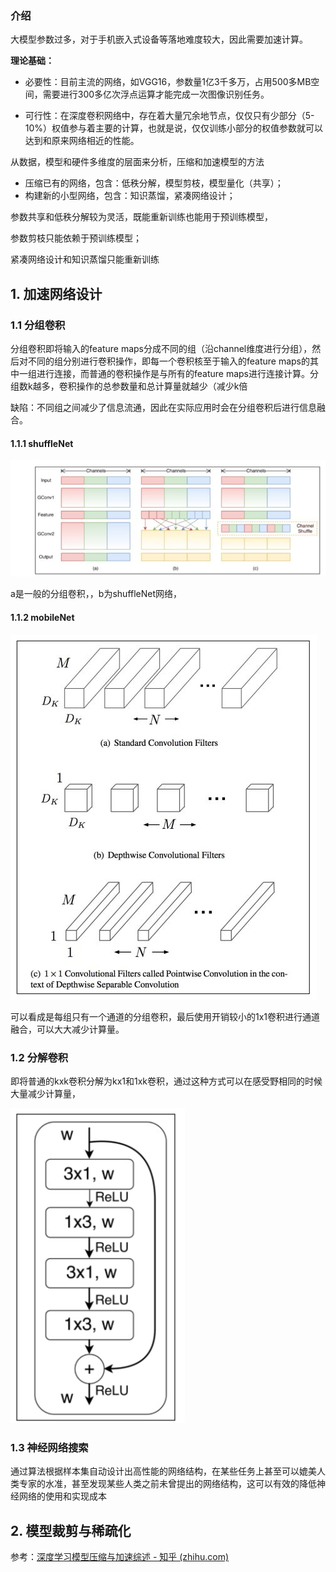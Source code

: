 ### 介绍

大模型参数过多，对于手机嵌入式设备等落地难度较大，因此需要加速计算。

**理论基础：**

- 必要性：目前主流的网络，如VGG16，参数量1亿3千多万，占用500多MB空间，需要进行300多亿次浮点运算才能完成一次图像识别任务。

- 可行性：在深度卷积网络中，存在着大量冗余地节点，仅仅只有少部分（5-10%）权值参与着主要的计算，也就是说，仅仅训练小部分的权值参数就可以达到和原来网络相近的性能。

从数据，模型和硬件多维度的层面来分析，压缩和加速模型的方法

-  压缩已有的网络，包含：低秩分解，模型剪枝，模型量化（共享）；
- 构建新的小型网络，包含：知识蒸馏，紧凑网络设计；

参数共享和低秩分解较为灵活，既能重新训练也能用于预训练模型，

参数剪枝只能依赖于预训练模型；

紧凑网络设计和知识蒸馏只能重新训练

## 1. 加速网络设计

### 1.1 分组卷积

分组卷积即将输入的feature maps分成不同的组（沿channel维度进行分组），然后对不同的组分别进行卷积操作，即每一个卷积核至于输入的feature maps的其中一组进行连接，而普通的卷积操作是与所有的feature maps进行连接计算。分组数k越多，卷积操作的总参数量和总计算量就越少（减少k倍

缺陷：不同组之间减少了信息流通，因此在实际应用时会在分组卷积后进行信息融合。

#### 1.1.1 shuffleNet

![img](../imags/v2-f6bf0be7944872780495433690d06961_720w.jpg)

a是一般的分组卷积，，b为shuffleNet网络，

#### 1.1.2 mobileNet

![img](../imags/v2-f8f698003d74a2ece29b736733ce8c7f_720w.jpg)

可以看成是每组只有一个通道的分组卷积，最后使用开销较小的1x1卷积进行通道融合，可以大大减少计算量。

### 1.2 分解卷积

即将普通的kxk卷积分解为kx1和1xk卷积，通过这种方式可以在感受野相同的时候大量减少计算量，

![img](../imags/v2-e82d2ea7eae7c0fd1455eaed856bd017_720w.jpg)

### 1.3 神经网络搜索

通过算法根据样本集自动设计出高性能的网络结构，在某些任务上甚至可以媲美人类专家的水准，甚至发现某些人类之前未曾提出的网络结构，这可以有效的降低神经网络的使用和实现成本

## 2. **模型裁剪与稀疏化**



参考：[深度学习模型压缩与加速综述 - 知乎 (zhihu.com)](https://zhuanlan.zhihu.com/p/67871864)